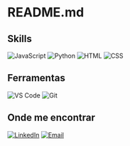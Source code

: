 # README.md

## Skills
![JavaScript](https://img.shields.io/badge/-JavaScript-FF9900?style=flat-square&logo=javascript)
![Python](https://img.shields.io/badge/-Python-306998?style=flat-square&logo=python)
![HTML](https://img.shields.io/badge/-HTML-E34F26?style=flat-square&logo=html5)
![CSS](https://img.shields.io/badge/-CSS-1572B6?style=flat-square&logo=css3)

## Ferramentas
![VS Code](https://img.shields.io/badge/-Visual%20Studio%20Code-007ACC?style=flat-square&logo=visualstudiocode)
![Git](https://img.shields.io/badge/-Git-F1502F?style=flat-square&logo=git)

## Onde me encontrar
[![LinkedIn](https://img.shields.io/badge/LinkedIn-Vitória%20Alencar-0077B5?style=flat-square&logo=linkedin)](https://www.linkedin.com/in/vit%C3%B3ria-alencar-a2b11930a)
[![Email](https://img.shields.io/badge/Email-vitoriamariaifc%40gmail.com-D14836?style=flat-square&logo=gmail)](mailto:vitoriamariaifc@gmail.com)
